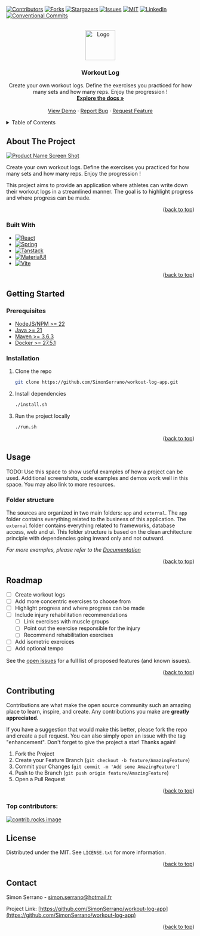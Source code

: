 
<!-- Improved compatibility of back to top link: See: https://github.com/othneildrew/Best-README-Template/pull/73 -->
<a id="readme-top"></a>
<!--
*** Thanks for checking out the Best-README-Template. If you have a suggestion
*** that would make this better, please fork the repo and create a pull request
*** or simply open an issue with the tag "enhancement".
*** Don't forget to give the project a star!
*** Thanks again! Now go create something AMAZING! :D
-->



<!-- PROJECT SHIELDS -->
<!--
*** I'm using markdown "reference style" links for readability.
*** Reference links are enclosed in brackets [ ] instead of parentheses ( ).
*** See the bottom of this document for the declaration of the reference variables
*** for contributors-url, forks-url, etc. This is an optional, concise syntax you may use.
*** https://www.markdownguide.org/basic-syntax/#reference-style-links
-->
[![Contributors][contributors-shield]][contributors-url]
[![Forks][forks-shield]][forks-url]
[![Stargazers][stars-shield]][stars-url]
[![Issues][issues-shield]][issues-url]
[![MIT][license-shield]][license-url]
[![LinkedIn][linkedin-shield]][linkedin-url]
[![Conventional Commits][conventional-commit-shield]][conventional-commit-url]



<!-- PROJECT LOGO -->
<br />
<div align="center">
  <a href="https://github.com/SimonSerrano/workout-log-app">
    <img src="images/logo.png" alt="Logo" width="80" height="80">
  </a>

<h3 align="center">Workout Log</h3>

  <p align="center">
    Create your own workout logs. Define the exercises you practiced for how many sets and how many reps. Enjoy the progression !
    <br />
    <a href="https://github.com/SimonSerrano/workout-log-app"><strong>Explore the docs »</strong></a>
    <br />
    <br />
    <a href="https://github.com/SimonSerrano/workout-log-app">View Demo</a>
    &middot;
    <a href="https://github.com/SimonSerrano/workout-log-app/issues/new?labels=bug&template=bug-report---.md">Report Bug</a>
    &middot;
    <a href="https://github.com/SimonSerrano/workout-log-app/issues/new?labels=enhancement&template=feature-request---.md">Request Feature</a>
  </p>
</div>



<!-- TABLE OF CONTENTS -->
<details>
  <summary>Table of Contents</summary>
  <ol>
    <li>
      <a href="#about-the-project">About The Project</a>
      <ul>
        <li><a href="#built-with">Built With</a></li>
      </ul>
    </li>
    <li>
      <a href="#getting-started">Getting Started</a>
      <ul>
        <li><a href="#prerequisites">Prerequisites</a></li>
        <li><a href="#installation">Installation</a></li>
      </ul>
    </li>
    <li><a href="#usage">Usage</a></li>
    <li><a href="#roadmap">Roadmap</a></li>
    <li><a href="#contributing">Contributing</a></li>
    <li><a href="#license">License</a></li>
    <li><a href="#contact">Contact</a></li>
    <li><a href="#acknowledgments">Acknowledgments</a></li>
  </ol>
</details>



<!-- ABOUT THE PROJECT -->
## About The Project

[![Product Name Screen Shot][product-screenshot]](https://example.com)

Create your own workout logs. Define the exercises you practiced for how many sets and how many reps. Enjoy the progression !

This project aims to provide an application where athletes can write down their workout logs in a streamlined manner. The goal is to highlight progress and where progress can be made.

<p align="right">(<a href="#readme-top">back to top</a>)</p>



### Built With

* [![React][React.js]][React-url]
* [![Spring][Spring.io]][Spring-url]
* [![Tanstack][Tanstack.com]][Tanstack-url]
* [![MaterialUI][Mui.com]][Mui-url]
* [![Vite][Vite.dev]][Vite-url]


<p align="right">(<a href="#readme-top">back to top</a>)</p>



<!-- GETTING STARTED -->
## Getting Started

### Prerequisites

* [NodeJS/NPM >= 22](https://nodejs.org/en)
* [Java >= 21](https://www.java.com/fr/)
* [Maven >= 3.6.3](https://maven.apache.org/)
* [Docker >= 27.5.1](https://www.docker.com/)

### Installation

1. Clone the repo
    ```sh
    git clone https://github.com/SimonSerrano/workout-log-app.git
    ```
2. Install dependencies
    ```sh
    ./install.sh
    ```
3. Run the project locally
   ```sh
   ./run.sh
   ```

<p align="right">(<a href="#readme-top">back to top</a>)</p>



<!-- USAGE EXAMPLES -->
## Usage

TODO: Use this space to show useful examples of how a project can be used. Additional screenshots, code examples and demos work well in this space. You may also link to more resources.


### Folder structure

The sources are organized in two main folders: `app` and `external`. The `app` folder contains everything related to the business of this application. The `external` folder contains everything related to frameworks, database access, web and ui. This folder structure is based on the clean architecture principle with dependencies going inward only and not outward.

_For more examples, please refer to the [Documentation](https://example.com)_

<p align="right">(<a href="#readme-top">back to top</a>)</p>



<!-- ROADMAP -->
## Roadmap

- [ ] Create workout logs
- [ ] Add more concentric exercises to choose from
- [ ] Highlight progress and where progress can be made
- [ ] Include injury rehabilitation recommendations
  - [ ] Link exercises with muscle groups
  - [ ] Point out the exercise responsible for the injury
  - [ ] Recommend rehabilitation exercises
- [ ] Add isometric exercices
- [ ] Add optional tempo

See the [open issues](https://github.com/SimonSerrano/workout-log-app/issues) for a full list of proposed features (and known issues).

<p align="right">(<a href="#readme-top">back to top</a>)</p>



<!-- CONTRIBUTING -->
## Contributing

Contributions are what make the open source community such an amazing place to learn, inspire, and create. Any contributions you make are **greatly appreciated**.

If you have a suggestion that would make this better, please fork the repo and create a pull request. You can also simply open an issue with the tag "enhancement".
Don't forget to give the project a star! Thanks again!

1. Fork the Project
2. Create your Feature Branch (`git checkout -b feature/AmazingFeature`)
3. Commit your Changes (`git commit -m 'Add some AmazingFeature'`)
4. Push to the Branch (`git push origin feature/AmazingFeature`)
5. Open a Pull Request

<p align="right">(<a href="#readme-top">back to top</a>)</p>

### Top contributors:

<a href="https://github.com/SimonSerrano/workout-log-app/graphs/contributors">
  <img src="https://contrib.rocks/image?repo=SimonSerrano/workout-log-app" alt="contrib.rocks image" />
</a>



<!-- LICENSE -->
## License

Distributed under the MIT. See `LICENSE.txt` for more information.

<p align="right">(<a href="#readme-top">back to top</a>)</p>



<!-- CONTACT -->
## Contact

Simon Serrano - simon.serrano@hotmail.fr

Project Link: [https://github.com/SimonSerrano/workout-log-app](https://github.com/SimonSerrano/workout-log-app)

<p align="right">(<a href="#readme-top">back to top</a>)</p>



<!-- ACKNOWLEDGMENTS -->
<!-- ## Acknowledgments

* []()
* []()
* []()

<p align="right">(<a href="#readme-top">back to top</a>)</p> -->



<!-- MARKDOWN LINKS & IMAGES -->
<!-- https://www.markdownguide.org/basic-syntax/#reference-style-links -->
[contributors-shield]: https://img.shields.io/github/contributors/SimonSerrano/workout-log-app.svg?style=for-the-badge
[contributors-url]: https://github.com/SimonSerrano/workout-log-app/graphs/contributors
[forks-shield]: https://img.shields.io/github/forks/SimonSerrano/workout-log-app.svg?style=for-the-badge
[forks-url]: https://github.com/SimonSerrano/workout-log-app/network/members
[stars-shield]: https://img.shields.io/github/stars/SimonSerrano/workout-log-app.svg?style=for-the-badge
[stars-url]: https://github.com/SimonSerrano/workout-log-app/stargazers
[issues-shield]: https://img.shields.io/github/issues/SimonSerrano/workout-log-app.svg?style=for-the-badge
[issues-url]: https://github.com/SimonSerrano/workout-log-app/issues
[license-shield]: https://img.shields.io/github/license/SimonSerrano/workout-log-app.svg?style=for-the-badge
[license-url]: https://github.com/SimonSerrano/workout-log-app/blob/master/LICENSE.txt
[linkedin-shield]: https://img.shields.io/badge/-LinkedIn-black.svg?style=for-the-badge&logo=linkedin&colorB=555
[linkedin-url]: https://linkedin.com/in/simon-serrano
[conventional-commit-shield]: https://img.shields.io/badge/semantic--release-conventionalcommits-e10079?logo=semantic-release
[conventional-commit-url]: https://www.conventionalcommits.org/en/v1.0.0/
[product-screenshot]: images/screenshot.png
[React.js]: https://img.shields.io/badge/React-20232A?style=for-the-badge&logo=react&logoColor=61DAFB
[React-url]: https://reactjs.org/
[Spring.io]: https://img.shields.io/badge/SpringBoot-6DB33F?style=flat-square&logo=Spring&logoColor=white
[Spring-url]: https://Spring.io
[Tanstack-url]: https://tanstack.com/
[Tanstack.com]: https://img.shields.io/badge/-TanStack-030712?style=plastic&logo=react%20query&logoColor=white
[Mui-url]: https://mui.com/
[Mui.com]: https://img.shields.io/badge/Material%20UI-007FFF?style=for-the-badge&logo=mui&logoColor=white
[Vite-url]: https://vite.dev/
[Vite.dev]: https://img.shields.io/badge/Vite-646CFF?style=for-the-badge&logo=Vite&logoColor=white
